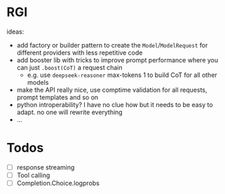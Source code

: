 # RGI

ideas:
- add factory or builder pattern to create the `Model`/`ModelRequest` for different providers with less repetitive code
- add booster lib with tricks to improve prompt performance where you can just `.boost(CoT)` a request chain
  * e.g. use `deepseek-reasoner` max-tokens 1 to build CoT for all other models
- make the API really nice, use comptime validation for all requests, prompt templates and so on
- python introperability? I have no clue how but it needs to be easy to adapt. no one will rewrite everything
- ...

# Todos
- [ ] response streaming
- [ ] Tool calling
- [ ] Completion.Choice.logprobs
